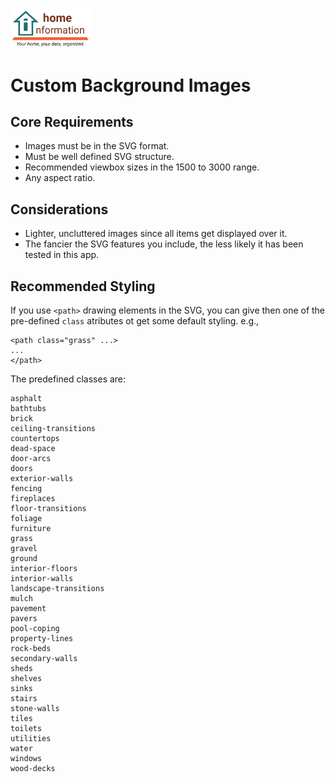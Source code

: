 <img src="../src/hi/static/img/hi-logo-w-tagline-197x96.png" alt="Home Information Logo" width="128">

# Custom Background Images

## Core Requirements

- Images must be in the SVG format.
- Must be well defined SVG structure.
- Recommended viewbox sizes in the 1500 to 3000 range.
- Any aspect ratio.

## Considerations

- Lighter, uncluttered images since all items get displayed over it.
- The fancier the SVG features you include, the less likely it has been tested in this app.

## Recommended Styling

If you use `<path>` drawing elements in the SVG, you can give then one of the pre-defined `class` atributes ot get some default styling.  e.g.,
```
<path class="grass" ...>
...
</path>
```

The predefined classes are:
```
asphalt
bathtubs
brick
ceiling-transitions
countertops
dead-space
door-arcs
doors
exterior-walls
fencing
fireplaces
floor-transitions
foliage
furniture
grass
gravel
ground
interior-floors
interior-walls
landscape-transitions
mulch
pavement
pavers
pool-coping
property-lines
rock-beds
secondary-walls
sheds
shelves
sinks
stairs
stone-walls
tiles
toilets
utilities
water
windows
wood-decks
```
